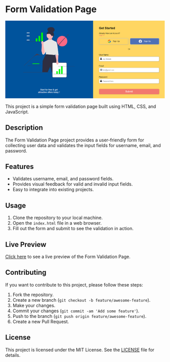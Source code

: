 # Form Validation Page

![Form Validation Page Preview](<background image/login redeme.md background image.png>)

This project is a simple form validation page built using HTML, CSS, and JavaScript.

## Description

The Form Validation Page project provides a user-friendly form for collecting user data and validates the input fields for username, email, and password.

## Features

- Validates username, email, and password fields.
- Provides visual feedback for valid and invalid input fields.
- Easy to integrate into existing projects.

## Usage

1. Clone the repository to your local machine.
2. Open the `index.html` file in a web browser.
3. Fill out the form and submit to see the validation in action.

## Live Preview

[Click here](live_preview_link) to see a live preview of the Form Validation Page.

## Contributing

If you want to contribute to this project, please follow these steps:

1. Fork the repository.
2. Create a new branch (`git checkout -b feature/awesome-feature`).
3. Make your changes.
4. Commit your changes (`git commit -am 'Add some feature'`).
5. Push to the branch (`git push origin feature/awesome-feature`).
6. Create a new Pull Request.

## License

This project is licensed under the MIT License. See the [LICENSE](LICENSE) file for details.
